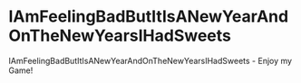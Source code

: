# IAmFeelingBadButItIsANewYearAndOnTheNewYearsIHadSweets
IAmFeelingBadButItIsANewYearAndOnTheNewYearsIHadSweets - Enjoy my Game!
